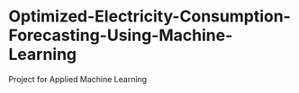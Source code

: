 # Optimized-Electricity-Consumption-Forecasting-Using-Machine-Learning
Project for Applied Machine Learning
